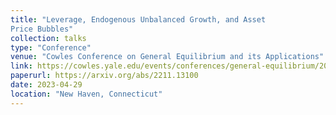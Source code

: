 ```yaml
---
title: "Leverage, Endogenous Unbalanced Growth, and Asset
Price Bubbles"
collection: talks
type: "Conference"
venue: "Cowles Conference on General Equilibrium and its Applications"
link: https://cowles.yale.edu/events/conferences/general-equilibrium/2023
paperurl: https://arxiv.org/abs/2211.13100
date: 2023-04-29
location: "New Haven, Connecticut"
---
```

